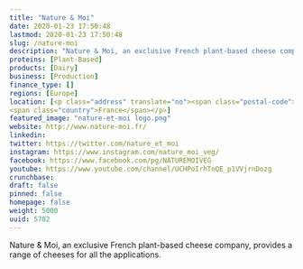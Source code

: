 ```yaml
---
title: "Nature & Moi"
date: 2020-01-23 17:50:48
lastmod: 2020-01-23 17:50:48
slug: /nature-moi
description: "Nature & Moi, an exclusive French plant-based cheese company, provides a range of cheeses for all the applications."
proteins: [Plant-Based]
products: [Dairy]
business: [Production]
finance_type: []
regions: [Europe]
location: [<p class="address" translate="no"><span class="postal-code">44600</span> <span class="locality">Saint-Nazaire</span><br>
<span class="country">France</span></p>]
featured_image: "nature-et-moi logo.png"
website: http://www.nature-moi.fr/
linkedin: 
twitter: https://twitter.com/nature_et_moi
instagram: https://www.instagram.com/nature_moi_veg/
facebook: https://www.facebook.com/pg/NATUREMOIVEG
youtube: https://www.youtube.com/channel/UCHPoIrhTnQE_p1VVjrnDozg
crunchbase: 
draft: false
pinned: false
homepage: false
weight: 5000
uuid: 5702
---
```

Nature & Moi, an exclusive French plant-based cheese company, provides a range of cheeses for all the applications.
